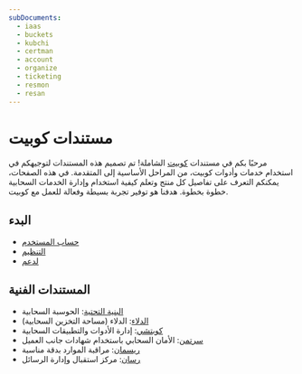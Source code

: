 ```yaml
---
subDocuments:
  - iaas
  - buckets
  - kubchi
  - certman
  - account
  - organize
  - ticketing
  - resmon
  - resan
---
```


# مستندات کوبیت

مرحبًا بكم في مستندات [کوبیت](https://panel.kubit.ir/en/) الشاملة! تم تصميم هذه المستندات لتوجيهكم في استخدام خدمات وأدوات کوبیت، من المراحل الأساسية إلى المتقدمة. في هذه الصفحات، يمكنكم التعرف على تفاصيل كل منتج وتعلم كيفية استخدام وإدارة الخدمات السحابية خطوة بخطوة. هدفنا هو توفير تجربة بسيطة وفعالة للعمل مع کوبیت.

## البدء

- [حساب المستخدم](account)
- [التنظيم](organize)
- [لدعم](ticketing)

## المستندات الفنية

- [البنية التحتية](iaas): الحوسبة السحابية
- [الدلاء](buckets): الدلاء (مساحة التخزين السحابية)
- [كوبتشي](kubchi): إدارة الأدوات والتطبيقات السحابية
- [سرتمن](certman): الأمان السحابي باستخدام شهادات جانب العميل
- [ريسمان](resmon): مراقبة الموارد بدقة مناسبة
- [رسان](resan): مركز استقبال وإدارة الرسائل
